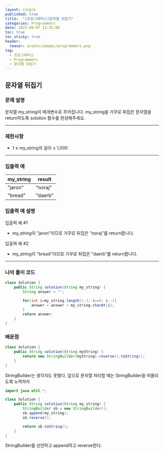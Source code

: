 ```yaml
---
layout: single
published: true
title:  "[프로그래머스]문자열 뒤집기"
categories: Programmers
date: 2023-09-07 13:31:00
toc: true
toc_sticky: true
header:
  teaser: assets/images/programmers.png
tag:   
  - 프로그래머스
  - Programmers
  - 문자열 뒤집기
---
```


## 문자열 뒤집기

### 문제 설명
문자열 my_string이 매개변수로 주어집니다. my_string을 거꾸로 뒤집은 문자열을 return하도록 solution 함수를 완성해주세요.

----------------

### 제한사항

* 1 ≤ my_string의 길이 ≤ 1,000

----------------

### 입출력 예

|my_string	  |result|
|---|---|
|"jaron"   |   "noraj"|
|"bread" 	|	"daerb"|

### 입출력 예 설명

입출력 예 #1
* my_string이 "jaron"이므로 거꾸로 뒤집은 "noraj"를 return합니다.
  
입출력 예 #2
* my_string이 "bread"이므로 거꾸로 뒤집은 "daerb"를 return합니다.





----------------

### 나의 풀이 코드

```java
class Solution {
    public String solution(String my_string) {
        String answer = "";

        for(int i=my_string.length()-1; i>=0; i--){
            answer = answer + my_string.charAt(i);
        }
        return answer;
    }
}
```
<p>

</p>



### 배운점

```java
class Solution {
    public String solution(String myString) {
        return new StringBuilder(myString).reverse().toString();
    }
}
```
<p>
StringBuilder는 생각지도 못했다. 앞으로 문자열 처리할 때는 StringBuilder을 떠올리도록 노력하자
</p>

```java
import java.util.*;

class Solution {
    public String solution(String my_string) {
        StringBuilder sb = new StringBuilder();
        sb.append(my_string);
        sb.reverse();

        return sb.toString();
    }
}
```

<p>
StringBuilder를 선언하고 append하고 reverse한다.
</p>

